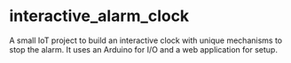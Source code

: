 # interactive_alarm_clock
A small IoT project to build an interactive clock with unique mechanisms to stop the alarm. It uses an Arduino for I/O and a web application for setup.
